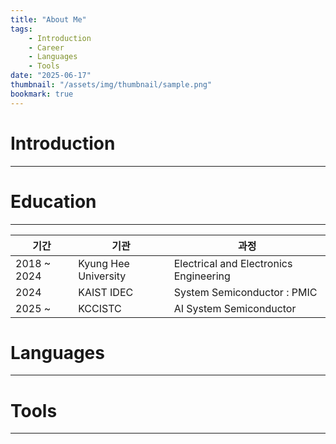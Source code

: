 ```yaml
---
title: "About Me"
tags:
    - Introduction
    - Career
    - Languages
    - Tools
date: "2025-06-17"
thumbnail: "/assets/img/thumbnail/sample.png"
bookmark: true
---
```


# Introduction
---

# Education
---
| 기간         | 기관            | 과정                     |
|--------------|------------------|----------------------------------|
| 2018 ~ 2024 | Kyung Hee University | Electrical and Electronics Engineering |
| 2024        | KAIST IDEC       | System Semiconductor : PMIC     |
| 2025 ~      | KCCISTC          | AI System Semiconductor         |

# Languages
---


# Tools
---